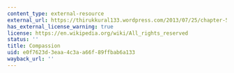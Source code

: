 ```yaml
---
content_type: external-resource
external_url: https://thirukkural133.wordpress.com/2013/07/25/chapter-58-compassion/
has_external_license_warning: true
license: https://en.wikipedia.org/wiki/All_rights_reserved
status: ''
title: Compassion
uid: e0f7623d-3eaa-4c3a-a66f-89ffbab6a133
wayback_url: ''
---
```


